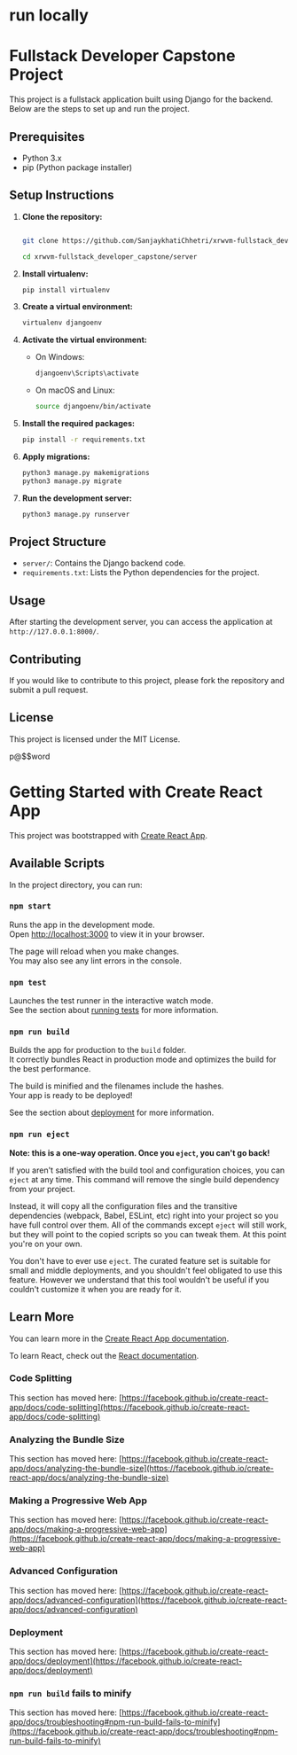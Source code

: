 # run locally 

# Fullstack Developer Capstone Project

This project is a fullstack application built using Django for the backend. Below are the steps to set up and run the project.

## Prerequisites

- Python 3.x
- pip (Python package installer)

## Setup Instructions

1. **Clone the repository:**

    ```bash
    
    git clone https://github.com/SanjaykhatiChhetri/xrwvm-fullstack_developer_capstone.git

    cd xrwvm-fullstack_developer_capstone/server
    ```

2. **Install virtualenv:**

    ```bash
    pip install virtualenv
    ```

3. **Create a virtual environment:**

    ```bash
    virtualenv djangoenv
    ```

4. **Activate the virtual environment:**

    - On Windows:

        ```bash
        djangoenv\Scripts\activate
        ```

    - On macOS and Linux:

        ```bash
        source djangoenv/bin/activate
        ```

5. **Install the required packages:**

    ```bash
    pip install -r requirements.txt
    ```

6. **Apply migrations:**

    ```bash
    python3 manage.py makemigrations
    python3 manage.py migrate
    ```

7. **Run the development server:**

    ```bash
    python3 manage.py runserver
    ```

## Project Structure

- `server/`: Contains the Django backend code.
- `requirements.txt`: Lists the Python dependencies for the project.

## Usage

After starting the development server, you can access the application at `http://127.0.0.1:8000/`.

## Contributing

If you would like to contribute to this project, please fork the repository and submit a pull request.

## License

This project is licensed under the MIT License.

p@$$word

# Getting Started with Create React App
This project was bootstrapped with [Create React App](https://github.com/facebook/create-react-app).

## Available Scripts

In the project directory, you can run:

### `npm start`

Runs the app in the development mode.\
Open [http://localhost:3000](http://localhost:3000) to view it in your browser.

The page will reload when you make changes.\
You may also see any lint errors in the console.

### `npm test`

Launches the test runner in the interactive watch mode.\
See the section about [running tests](https://facebook.github.io/create-react-app/docs/running-tests) for more information.

### `npm run build`

Builds the app for production to the `build` folder.\
It correctly bundles React in production mode and optimizes the build for the best performance.

The build is minified and the filenames include the hashes.\
Your app is ready to be deployed!

See the section about [deployment](https://facebook.github.io/create-react-app/docs/deployment) for more information.

### `npm run eject`

**Note: this is a one-way operation. Once you `eject`, you can't go back!**

If you aren't satisfied with the build tool and configuration choices, you can `eject` at any time. This command will remove the single build dependency from your project.

Instead, it will copy all the configuration files and the transitive dependencies (webpack, Babel, ESLint, etc) right into your project so you have full control over them. All of the commands except `eject` will still work, but they will point to the copied scripts so you can tweak them. At this point you're on your own.

You don't have to ever use `eject`. The curated feature set is suitable for small and middle deployments, and you shouldn't feel obligated to use this feature. However we understand that this tool wouldn't be useful if you couldn't customize it when you are ready for it.

## Learn More

You can learn more in the [Create React App documentation](https://facebook.github.io/create-react-app/docs/getting-started).

To learn React, check out the [React documentation](https://reactjs.org/).

### Code Splitting

This section has moved here: [https://facebook.github.io/create-react-app/docs/code-splitting](https://facebook.github.io/create-react-app/docs/code-splitting)

### Analyzing the Bundle Size

This section has moved here: [https://facebook.github.io/create-react-app/docs/analyzing-the-bundle-size](https://facebook.github.io/create-react-app/docs/analyzing-the-bundle-size)

### Making a Progressive Web App

This section has moved here: [https://facebook.github.io/create-react-app/docs/making-a-progressive-web-app](https://facebook.github.io/create-react-app/docs/making-a-progressive-web-app)

### Advanced Configuration

This section has moved here: [https://facebook.github.io/create-react-app/docs/advanced-configuration](https://facebook.github.io/create-react-app/docs/advanced-configuration)

### Deployment

This section has moved here: [https://facebook.github.io/create-react-app/docs/deployment](https://facebook.github.io/create-react-app/docs/deployment)

### `npm run build` fails to minify

This section has moved here: [https://facebook.github.io/create-react-app/docs/troubleshooting#npm-run-build-fails-to-minify](https://facebook.github.io/create-react-app/docs/troubleshooting#npm-run-build-fails-to-minify)
